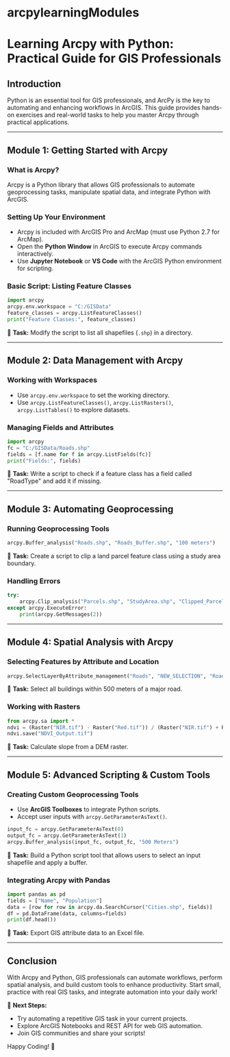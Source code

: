 # arcpylearningModules
# Learning Arcpy with Python: Practical Guide for GIS Professionals

## Introduction

Python is an essential tool for GIS professionals, and ArcPy is the key to automating and enhancing workflows in ArcGIS. This guide provides hands-on exercises and real-world tasks to help you master Arcpy through practical applications.

---

## Module 1: Getting Started with Arcpy

### What is Arcpy?

Arcpy is a Python library that allows GIS professionals to automate geoprocessing tasks, manipulate spatial data, and integrate Python with ArcGIS.

### Setting Up Your Environment

- Arcpy is included with ArcGIS Pro and ArcMap (must use Python 2.7 for ArcMap).
- Open the **Python Window** in ArcGIS to execute Arcpy commands interactively.
- Use **Jupyter Notebook** or **VS Code** with the ArcGIS Python environment for scripting.

### Basic Script: Listing Feature Classes

```python
import arcpy
arcpy.env.workspace = "C:/GISData"
feature_classes = arcpy.ListFeatureClasses()
print("Feature Classes:", feature_classes)
```

📌 **Task:** Modify the script to list all shapefiles (`.shp`) in a directory.

---

## Module 2: Data Management with Arcpy

### Working with Workspaces

- Use `arcpy.env.workspace` to set the working directory.
- Use `arcpy.ListFeatureClasses()`, `arcpy.ListRasters()`, `arcpy.ListTables()` to explore datasets.

### Managing Fields and Attributes

```python
import arcpy
fc = "C:/GISData/Roads.shp"
fields = [f.name for f in arcpy.ListFields(fc)]
print("Fields:", fields)
```

📌 **Task:** Write a script to check if a feature class has a field called "RoadType" and add it if missing.

---

## Module 3: Automating Geoprocessing

### Running Geoprocessing Tools

```python
arcpy.Buffer_analysis("Roads.shp", "Roads_Buffer.shp", "100 meters")
```

📌 **Task:** Create a script to clip a land parcel feature class using a study area boundary.

### Handling Errors

```python
try:
    arcpy.Clip_analysis("Parcels.shp", "StudyArea.shp", "Clipped_Parcels.shp")
except arcpy.ExecuteError:
    print(arcpy.GetMessages(2))
```

---

## Module 4: Spatial Analysis with Arcpy

### Selecting Features by Attribute and Location

```python
arcpy.SelectLayerByAttribute_management("Roads", "NEW_SELECTION", "RoadType = 'Highway'")
```

📌 **Task:** Select all buildings within 500 meters of a major road.

### Working with Rasters

```python
from arcpy.sa import *
ndvi = (Raster("NIR.tif") - Raster("Red.tif")) / (Raster("NIR.tif") + Raster("Red.tif"))
ndvi.save("NDVI_Output.tif")
```

📌 **Task:** Calculate slope from a DEM raster.

---

## Module 5: Advanced Scripting & Custom Tools

### Creating Custom Geoprocessing Tools

- Use **ArcGIS Toolboxes** to integrate Python scripts.
- Accept user inputs with `arcpy.GetParameterAsText()`.

```python
input_fc = arcpy.GetParameterAsText(0)
output_fc = arcpy.GetParameterAsText(1)
arcpy.Buffer_analysis(input_fc, output_fc, "500 Meters")
```

📌 **Task:** Build a Python script tool that allows users to select an input shapefile and apply a buffer.

### Integrating Arcpy with Pandas

```python
import pandas as pd
fields = ["Name", "Population"]
data = [row for row in arcpy.da.SearchCursor("Cities.shp", fields)]
df = pd.DataFrame(data, columns=fields)
print(df.head())
```

📌 **Task:** Export GIS attribute data to an Excel file.

---

## Conclusion

With Arcpy and Python, GIS professionals can automate workflows, perform spatial analysis, and build custom tools to enhance productivity. Start small, practice with real GIS tasks, and integrate automation into your daily work!

🚀 **Next Steps:**

- Try automating a repetitive GIS task in your current projects.
- Explore ArcGIS Notebooks and REST API for web GIS automation.
- Join GIS communities and share your scripts!

Happy Coding! 🎯
